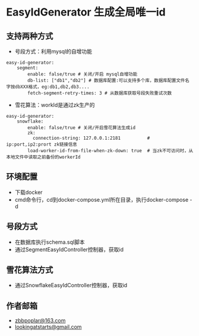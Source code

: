 # EasyIdGenerator 生成全局唯一id

## 支持两种方式

- 号段方式：利用mysql的自增功能
```
easy-id-generator:
    segment:
        enable: false/true # 关闭/开启 mysql自增功能
        db-list: ["db1","db2"] # 数据库配置:可以支持多个库，数据库配置文件名字按dbXXX格式，eg:db1,db2,db3....
        fetch-segment-retry-times: 3 # 从数据库获取号段失败重试次数
```

- 雪花算法：workId是通过zk生产的

```
easy-id-generator:
    snowflake:
        enable: false/true # 关闭/开启雪花算法生成id
        zk:
          connection-string: 127.0.0.1:2181          # ip:port,ip2:prort zk链接信息
        load-worker-id-from-file-when-zk-down: true  # 当zk不可访问时，从本地文件中读取之前备份的workerId
```

## 环境配置

- 下载docker
- cmd命令行，cd到docker-compose.yml所在目录，执行docker-compose -d

## 号段方式

- 在数据库执行schema.sql脚本
- 通过SegmentEasyIdController控制器，获取id

## 雪花算法方式

- 通过SnowflakeEasyIdController控制器，获取id

## 作者邮箱

- zbbpoplar@163.com
- lookingatstarts@gmail.com

